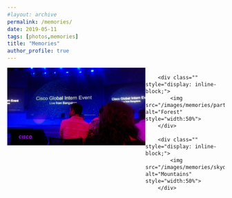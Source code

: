 ```yaml
---
#layout: archive
permalink: /memories/
date: 2019-05-11
tags: [photos,memories]
title: "Memories"
author_profile: true
---
```

<!-- 
<div>
	<p> INTERNSHIP @CISCO SYSTEM</p>
	<img src="/images/memories/cisco.jpg" width="42" height="42">
	<img src="/images/memories/party.jpg" width="42" height="42">
</div>

<div> 
	<p> University of Auckland</p>
	<img src="/images/memories/skydive.jpg" width="42" height="42" display='block'>
</div>
 -->

<div id="banner" style="overflow: hidden; display: flex; justify-content:space-around;">
        <div class="" style="display: inline-block;">
            <img src="/images/memories/cisco.jpg">
        </div>

        <div class="" style="display: inline-block;">
            <img src="/images/memories/party.jpg" alt="Forest" style="width:50%">
        </div>

        <div class="" style="display: inline-block;">
            <img src="/images/memories/skydive.jpg" alt="Mountains" style="width:50%">
        </div>
</div>
